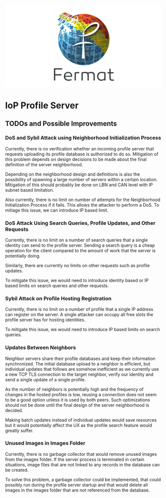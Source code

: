 ![alt text](https://raw.githubusercontent.com/Fermat-ORG/media-kit/00135845a9d1fbe3696c98454834efbd7b4329fb/MediaKit/Logotype/fermat_logo_3D/Fermat_logo_v2_readme_1024x466.png "Fermat Logo")

# IoP Profile Server

## TODOs and Possible Improvements

### DoS and Sybil Attack using Neighborhood Initialization Process

Currently, there is no verification whether an incoming profile server that requests uploading its profile database is authorized to do so. 
Mitigation of this problem depends on design decisions to be made about the final definition of the server neighborhood.

Depending on the neighborhood design and definitions is also the possibility of spawning a large number of servers within a certain location.
Mitigation of this should probably be done on LBN and CAN level with IP subnet based limitation.

Also currently, there is no limit on number of attempts for the Neighborhood Initialization Process if it fails. This allows the attacker to 
perform a DoS. To mitiage this issue, we can introduce IP based limit.


### DoS Attack Using Search Queries, Profile Updates, and Other Requests

Currently, there is no limit on a number of search queries that a single identity can send to the profile server. Sending a search query is a cheap 
operation for the client compared to the amount of work that the server is potentially doing.

Similarly, there are currently no limits on other requests such as profile updates.

To mitigate this issue, we would need to introduce identity based or IP based limits on search queries and other requests.



### Sybil Attack on Profile Hosting Registration

Currently, there is no limit on a number of profile that a single IP address can register on the server. A single attacker can occupy all free slots 
the profile server has for hosting identities. 

To mitigate this issue, we would need to introduce IP based limits on search queries.




### Updates Between Neighbors

Neighbor servers share their profile databases and keep their information synchronized. The initial database upload to a neighbor is efficient, 
but individual updates that follows are somehow inefficient as we currently use a new TCP TLS connection to the target neighbor, verify our identity 
and send a single update of a single profile. 

As the number of neighbors is potentially high and the frequency of changes in the hosted profiles is low, reusing a connection does not seem 
to be a good option unless it is used by both peers. Such optimizations should not be done until the final design of the server neighborhood 
is decided.

Making batch updates instead of individual updates would save resources but it would potentially affect the UX as the profile search feature would 
greatly suffer. 



### Unused Images in Images Folder

Currently, there is no garbage collector that would remove unused images from the images folder. If the server process is terminated in certain 
situations, image files that are not linked to any records in the database can be created. 

To solve this problem, a garbage collector could be implemented, that could possibly run during the profile server startup and that would 
delete all images in the images folder that are not referenced from the database. 